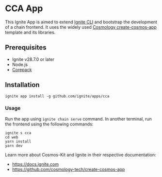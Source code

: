 # CCA App

This Ignite App is aimed to extend [Ignite CLI](https://github.com/ignite/cli) and bootstrap the development of a chain frontend.
It uses the widely used [Cosmology create-cosmos-app](https://github.com/cosmology-tech/create-cosmos-app) template and its libraries.

## Prerequisites

* Ignite v28.7.0 or later
* Node.js
* [Corepack](https://yarnpkg.com/corepack)

## Installation

```shell
ignite app install -g github.com/ignite/apps/cca
```

### Usage

Run the app using `ignite chain serve` command.
In another terminal, run the frontend using the following commands:

```shell
ignite s cca
cd web
yarn install
yarn dev
```

Learn more about Cosmos-Kit and Ignite in their respective documentation:

* <https://docs.ignite.com>
* <https://github.com/cosmology-tech/create-cosmos-app>
